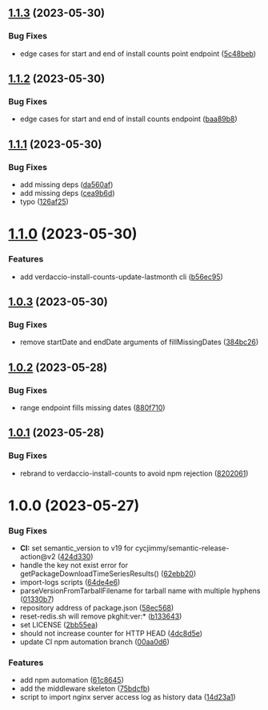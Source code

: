 ## [1.1.3](https://github.com/openupm/verdaccio-install-counts/compare/1.1.2...1.1.3) (2023-05-30)


### Bug Fixes

* edge cases for start and end of install counts point endpoint ([5c48beb](https://github.com/openupm/verdaccio-install-counts/commit/5c48beb478b752b5525c7329e1ba80da0a934cee))

## [1.1.2](https://github.com/openupm/verdaccio-install-counts/compare/1.1.1...1.1.2) (2023-05-30)


### Bug Fixes

* edge cases for start and end of install counts endpoint ([baa89b8](https://github.com/openupm/verdaccio-install-counts/commit/baa89b8a1bacfef086f5bbed7eda7efa9c01c835))

## [1.1.1](https://github.com/openupm/verdaccio-install-counts/compare/1.1.0...1.1.1) (2023-05-30)


### Bug Fixes

* add missing deps ([da560af](https://github.com/openupm/verdaccio-install-counts/commit/da560afc078f5e01eb9c6280e03d5e326efc16e3))
* add missing deps ([cea9b6d](https://github.com/openupm/verdaccio-install-counts/commit/cea9b6d122c303702cdd7416da7c106c551b0821))
* typo ([126af25](https://github.com/openupm/verdaccio-install-counts/commit/126af25ace2cbae44678f09667383b8cd124e551))

# [1.1.0](https://github.com/openupm/verdaccio-install-counts/compare/1.0.3...1.1.0) (2023-05-30)


### Features

* add verdaccio-install-counts-update-lastmonth cli ([b56ec95](https://github.com/openupm/verdaccio-install-counts/commit/b56ec95fe4ccfc496842858125efec37fd3e2faf))

## [1.0.3](https://github.com/openupm/verdaccio-install-counts/compare/1.0.2...1.0.3) (2023-05-30)


### Bug Fixes

* remove startDate and endDate arguments of fillMissingDates ([384bc26](https://github.com/openupm/verdaccio-install-counts/commit/384bc265130f3724fb2a3f6c3d5ccf191a6f2298))

## [1.0.2](https://github.com/openupm/verdaccio-install-counts/compare/1.0.1...1.0.2) (2023-05-28)


### Bug Fixes

* range endpoint fills missing dates ([880f710](https://github.com/openupm/verdaccio-install-counts/commit/880f71023e24e464a6e3827b3ad9752bb9497c93))

## [1.0.1](https://github.com/openupm/verdaccio-install-counts/compare/1.0.0...1.0.1) (2023-05-28)


### Bug Fixes

* rebrand to verdaccio-install-counts to avoid npm rejection ([8202061](https://github.com/openupm/verdaccio-install-counts/commit/8202061fd484abca52a09209c0ffaf6af6e4ed3c))

# 1.0.0 (2023-05-27)


### Bug Fixes

* **CI:** set semantic_version to v19 for cycjimmy/semantic-release-action@v2 ([424d330](https://github.com/openupm/verdaccio-install-counts/commit/424d330cd1373414fe8a24c1e381bd4d450b894a))
* handle the key not exist error for getPackageDownloadTimeSeriesResults() ([62ebb20](https://github.com/openupm/verdaccio-install-counts/commit/62ebb208ff1114019953da578c1fcd27e045d6bf))
* import-logs scripts ([64de4e6](https://github.com/openupm/verdaccio-install-counts/commit/64de4e6d6e7fb6fe47b1820ab8dd8dba4b23d38a))
* parseVersionFromTarballFilename for tarball name with multiple hyphens ([01330b7](https://github.com/openupm/verdaccio-install-counts/commit/01330b753695f25ca640f8a0c7a6ae35b2687f49))
* repository address of package.json ([58ec568](https://github.com/openupm/verdaccio-install-counts/commit/58ec56833e542af15e89c12aff1517e94ce17845))
* reset-redis.sh will remove pkghit:ver:* ([b133643](https://github.com/openupm/verdaccio-install-counts/commit/b133643da8d070671ecf9b0bcc0f557fd9695fcc))
* set LICENSE ([2bb55ea](https://github.com/openupm/verdaccio-install-counts/commit/2bb55ea9a5b084d22fb2a447a75b2023d00ed365))
* should not increase counter for HTTP HEAD ([4dc8d5e](https://github.com/openupm/verdaccio-install-counts/commit/4dc8d5ec0646cf4255d8943552bc6a796df8d53c))
* update CI npm automation branch ([00aa0d6](https://github.com/openupm/verdaccio-install-counts/commit/00aa0d62dcbd2af5e5837c1ebba5d961f79743c9))


### Features

* add npm automation ([61c8645](https://github.com/openupm/verdaccio-install-counts/commit/61c8645c6d6fb51ea48e6c3a162c8e3126b4d255))
* add the middleware skeleton ([75bdcfb](https://github.com/openupm/verdaccio-install-counts/commit/75bdcfb41aae0a0104dd69ae01424f72fab5873a))
* script to import nginx server access log as history data ([14d23a1](https://github.com/openupm/verdaccio-install-counts/commit/14d23a101c29668e7b4c1a86ccce58bbcf045ecb))
